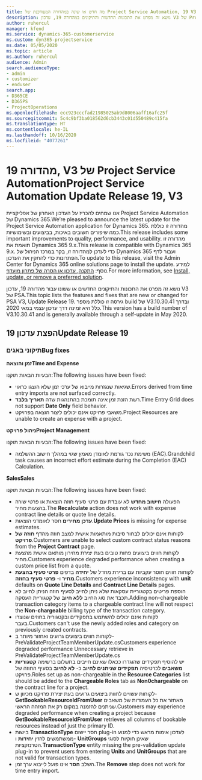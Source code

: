 ```yaml
---
title: מה חדש או שונה במהדורה המעודכנת של Project Service Automation, 19 V3
description: נושא זה מפרט את התכונות החדשות והתיקונים במהדורה 19, עדכון V3 של Project Service Automation.
author: ruhercul
manager: kfend
ms.service: dynamics-365-customerservice
ms.custom: dyn365-projectservice
ms.date: 05/05/2020
ms.topic: article
ms.author: ruhercul
audience: Admin
search.audienceType:
- admin
- customizer
- enduser
search.app:
- D365CE
- D365PS
- ProjectOperations
ms.openlocfilehash: ecc923cccfad21985025ab9d8006aaff16afc25f
ms.sourcegitcommit: 5c4c9bf3ba018562d6cb3443c01d550489c415fa
ms.translationtype: HT
ms.contentlocale: he-IL
ms.lasthandoff: 10/16/2020
ms.locfileid: "4077261"
---
```

# <a name="project-service-automation-update-release-19-v3"></a><span data-ttu-id="db0c0-103">מהדורה 19, V3 של Project Service Automation</span><span class="sxs-lookup"><span data-stu-id="db0c0-103">Project Service Automation Update Release 19, V3</span></span>

<span data-ttu-id="db0c0-104">אנו שמחים להכריז על העדכון האחרון של אפליקציית Project Service Automation של Dynamics 365.</span><span class="sxs-lookup"><span data-stu-id="db0c0-104">We’re pleased to announce the latest update for the Project Service Automation application for Dynamics 365.</span></span> <span data-ttu-id="db0c0-105">מהדורה זו כוללת כמה שיפורים חשובים באיכות, בביצועים ובשימושיות.</span><span class="sxs-lookup"><span data-stu-id="db0c0-105">This release includes some important improvements to quality, performance, and usability.</span></span> <span data-ttu-id="db0c0-106">מהדורה זו תואמת את Dynamics 365 9.x.</span><span class="sxs-lookup"><span data-stu-id="db0c0-106">This release is compatible with Dynamics 365 9.x.</span></span> <span data-ttu-id="db0c0-107">כדי לעדכן למהדורה זו, בקר במרכז הניהול של Dynamics 365 ועבור לדף הפתרונות כדי להתקין את העדכון.</span><span class="sxs-lookup"><span data-stu-id="db0c0-107">To update to this release, visit the Admin Center for Dynamics 365 online solutions page to install the update.</span></span> <span data-ttu-id="db0c0-108">למידע נוסף: [התקנה, עדכון או הסרה של פתרון מועדף](https://docs.microsoft.com/power-platform/admin/install-remove-preferred-solution).</span><span class="sxs-lookup"><span data-stu-id="db0c0-108">For more information, see [Install, update, or remove a preferred solution](https://docs.microsoft.com/power-platform/admin/install-remove-preferred-solution).</span></span>

<span data-ttu-id="db0c0-109">נושא זה מפרט את התכונות והתיקונים החדשים או ששונו עבור מהדורה 19, עדכון V3 של PSA.</span><span class="sxs-lookup"><span data-stu-id="db0c0-109">This topic lists the features and fixes that are new or changed for PSA V3, Update Release 19.</span></span> <span data-ttu-id="db0c0-110">גירסה זו כוללת מספר build של V3.10.30.41 ובדרך כלל היא זמינה דרך עדכון עצמי במאי 2020.</span><span class="sxs-lookup"><span data-stu-id="db0c0-110">This version has a build number of V3.10.30.41 and is generally available through a self-update in May 2020.</span></span>

## <a name="update-release-19"></a><span data-ttu-id="db0c0-111">הפצת עדכון 19</span><span class="sxs-lookup"><span data-stu-id="db0c0-111">Update Release 19</span></span>

### <a name="bug-fixes"></a><span data-ttu-id="db0c0-112">תיקוני באגים</span><span class="sxs-lookup"><span data-stu-id="db0c0-112">Bug fixes</span></span>

<span data-ttu-id="db0c0-113">**זמן והוצאה**</span><span class="sxs-lookup"><span data-stu-id="db0c0-113">**Time and Expense**</span></span>

<span data-ttu-id="db0c0-114">הבעיות הבאות תוקנו:</span><span class="sxs-lookup"><span data-stu-id="db0c0-114">The following issues have been fixed:</span></span> 

- <span data-ttu-id="db0c0-115">שגיאות שנגזרות מייבוא של ערכי זמן שלא הוצגו כראוי.</span><span class="sxs-lookup"><span data-stu-id="db0c0-115">Errors derived from time entry imports are not surfaced correctly.</span></span>
- <span data-ttu-id="db0c0-116">רשת הזנת זמן אינה תומכת בהתנהגות שדה **תאריך בלבד**.</span><span class="sxs-lookup"><span data-stu-id="db0c0-116">Time Entry Grid does not support **Date Only** field behavior.</span></span>
- <span data-ttu-id="db0c0-117">משאבי פרויקט אינם יכולים ליצור הוצאה בפרויקט.</span><span class="sxs-lookup"><span data-stu-id="db0c0-117">Project Resources are unable to create an expense with a project.</span></span>

<span data-ttu-id="db0c0-118">**ניהול פרויקט**</span><span class="sxs-lookup"><span data-stu-id="db0c0-118">**Project Management**</span></span>

<span data-ttu-id="db0c0-119">הבעיות הבאות תוקנו:</span><span class="sxs-lookup"><span data-stu-id="db0c0-119">The following issues have been fixed:</span></span> 

-  <span data-ttu-id="db0c0-120">משימת נכד גורמת לאומדן מאמץ שגוי במהלך חישוב ההשלמה (EAC).</span><span class="sxs-lookup"><span data-stu-id="db0c0-120">Grandchild task causes an incorrect effort estimate during the Completion (EAC) Calculation.</span></span>

<span data-ttu-id="db0c0-121">**Sales**</span><span class="sxs-lookup"><span data-stu-id="db0c0-121">**Sales**</span></span>

<span data-ttu-id="db0c0-122">הבעיות הבאות תוקנו:</span><span class="sxs-lookup"><span data-stu-id="db0c0-122">The following issues have been fixed:</span></span> 

- <span data-ttu-id="db0c0-123">הפעולה **חישוב מחדש** לא עובדת עם פרטי סעיף חוזה הוצאות או פרטי שורה בהצעות מחיר.</span><span class="sxs-lookup"><span data-stu-id="db0c0-123">The **Recalculate** action does not work with expense contract line details or quote line details.</span></span>
- <span data-ttu-id="db0c0-124">**עדכן מחירים** חסר לאומדני הוצאות.</span><span class="sxs-lookup"><span data-stu-id="db0c0-124">**Update Prices** is missing for expense estimates.</span></span>
-  <span data-ttu-id="db0c0-125">לקוחות אינם יכולים לבחור סיבות מותאמות אישית למצב חוזה מהדף **חוזה של פרויקט**.</span><span class="sxs-lookup"><span data-stu-id="db0c0-125">Customers are unable to select custom contract status reasons from the **Project Contract** page.</span></span>
- <span data-ttu-id="db0c0-126">לקוחות חווים ביצועים פחות טובים בעת יצירת מחירון מותאם אישית מהצעת מחיר.</span><span class="sxs-lookup"><span data-stu-id="db0c0-126">Customers experience degraded performance when creating a custom price list from a quote.</span></span>
- <span data-ttu-id="db0c0-127">לקוחות חווים חוסר עקביות עם ברירת מחדל של **יחידה** בדפים **פרטי סעיף בהצעת מחיר** ו- **פרטי סעיף בחוזה**.</span><span class="sxs-lookup"><span data-stu-id="db0c0-127">Customers experience inconsistency with **unit** defaults on **Quote Line Details** and **Contract Line Details** pages.</span></span>
- <span data-ttu-id="db0c0-128">הוספת פריטים בקטגוריית עסקאות שלא ניתן לחייב לסעיף חוזה הניתן לחיוב לא תכבד את סוג החיוב **ללא חיוב** של קטגוריית העסקה.</span><span class="sxs-lookup"><span data-stu-id="db0c0-128">Adding non-chargeable transaction category items to a chargeable contract line will not respect the **Non-chargeable** billing type of the transaction category.</span></span>
- <span data-ttu-id="db0c0-129">לקוחות אינם יכולים להשתמש בתפקידים ובקטגוריה בחוזים שנוצרו בעבר.</span><span class="sxs-lookup"><span data-stu-id="db0c0-129">Customers can't use the newly added roles and category on previously created contracts.</span></span>
- <span data-ttu-id="db0c0-130">לקוחות חווים ביצועים גרועים ואחזור מיותר ב- PreValidateProjectTeamMemberUpdate.cs</span><span class="sxs-lookup"><span data-stu-id="db0c0-130">Customers experience degraded performance Unnecessary retrieve in PreValidateProjectTeamMemberUpdate.cs</span></span>
- <span data-ttu-id="db0c0-131">יש להוסיף תפקידים שהוגדרו ככאלו שאינם חייבים בתשלום ברשימה **קטגוריות משאבים** לכרטיסיה **תפקידים שניתנים לחיוב** כ- **לא לחיוב** בסעיף החוזה של פרויקט.</span><span class="sxs-lookup"><span data-stu-id="db0c0-131">Roles set up as non-chargeable in the **Resource Categories** list should be added to the **Chargeable Roles** tab as **Non0chargeable** on the contract line for a project.</span></span>
- <span data-ttu-id="db0c0-132">לקוחות עשויים לחוות ביצועים גרועים בעת יצירת פרויקט מכיוון ש- **GetBookableResourceIdFromUser** מאחזר את כל העמודות של משאבים שניתנים להזמנה במקום רק את המזהה הראשי.</span><span class="sxs-lookup"><span data-stu-id="db0c0-132">Customers may experience degraded performance when creating a project because **GetBookableResourceIdFromUser** retrieves all columns of bookable resources instead of just the primary ID.</span></span>
- <span data-ttu-id="db0c0-133">בישות **TransactionType** חסר יישום plug-in לעדכון אימות מראש כדי למנוע ממשתמשים להזין **יחידות** ו- **UnitGroups** שאינן חוקיות לסוגי הטרנזקציות.</span><span class="sxs-lookup"><span data-stu-id="db0c0-133">**TransactionType** entity missing the pre-validation update plug-in to prevent users from entering **Units** and **UnitGroups** that are not valid for transaction types.</span></span>
- <span data-ttu-id="db0c0-134">השלב **הסר** אינו פועל לייבוא ערך זמן.</span><span class="sxs-lookup"><span data-stu-id="db0c0-134">The **Remove** step does not work for time entry import.</span></span>

